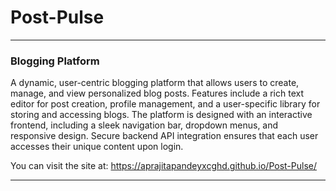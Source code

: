 # Post-Pulse
---

### Blogging Platform

A dynamic, user-centric blogging platform that allows users to create, manage, and view personalized blog posts. Features include a rich text editor for post creation, profile management, and a user-specific library for storing and accessing blogs. The platform is designed with an interactive frontend, including a sleek navigation bar, dropdown menus, and responsive design. Secure backend API integration ensures that each user accesses their unique content upon login.

You can visit the site at:
https://aprajitapandeyxcghd.github.io/Post-Pulse/

---

